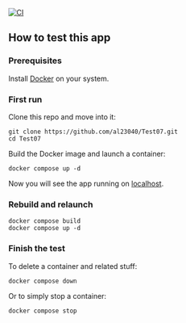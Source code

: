 [![CI](https://github.com/al23040/Test07/actions/workflows/ci.yml/badge.svg)](https://github.com/al23040/Test07/actions/workflows/ci.yml)

## How to test this app

### Prerequisites

Install [Docker](https://www.docker.com/) on your system.

### First run

Clone this repo and move into it:

    git clone https://github.com/al23040/Test07.git
    cd Test07

Build the Docker image and launch a container:

    docker compose up -d

Now you will see the app running on [localhost](http://localhost).

### Rebuild and relaunch

    docker compose build
    docker compose up -d

### Finish the test

To delete a container and related stuff:

    docker compose down

Or to simply stop a container:

    docker compose stop
